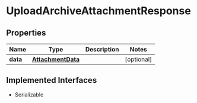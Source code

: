 

# UploadArchiveAttachmentResponse


## Properties

| Name | Type | Description | Notes |
|------------ | ------------- | ------------- | -------------|
|**data** | [**AttachmentData**](AttachmentData.md) |  |  [optional] |


## Implemented Interfaces

* Serializable


